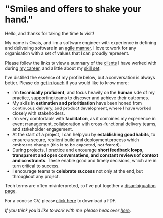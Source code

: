 # "Smiles and offers to shake your hand."

Hello, and thanks for taking the time to visit!

My name is Ovais, and I'm a software engineer with experience in defining and delivering software in an [agile manner](http://www.agilemaxims.com/).  I love to work for any organisation with a set of values that I can proudly represent.

Please follow the links to view a summary of the [clients](client-list) I have worked with during [my career](employment-history), and a little about my [skill set](skills-summary).

I've distilled the essence of my profile below, but a conversation is always better. Please do [get in touch](contact) if you would like to know more:

- I'm **technically proficient**, and focus heavily on the **human** side of my practice, supporting teams to discover and achieve their outcomes.
- My skills in **estimation and prioritisation** have been honed from continuous delivery, and product development, where I have worked closely with stakeholders.
- I'm very comfortable with **facilitation**, as it combines my experience in event management, collaboration with cross-functional delivery teams, and stakeholder engagement.
- At the start of a project, I can help you by **establishing good habits**, to ensure a secure, resilient build and deployment process which embraces change (this is to be expected, not feared).
- During projects, I practice and encourage **short feedback loops, transparent and open conversations, and constant reviews of context and constraints**.  These enable good and timely decisions, which are in turn critical to success.
- I encourage teams to **celebrate success** not only at the end, but throughout any project.

Tech terms are often misinterpreted, so I've put together a [disambiguation page](when-i-say-x-i-mean).

For a concise CV, please [click here](https://1drv.ms/b/s!AiXdbfYFdG7uhCToingFvAPdpqPB?e=BUQgOz) to download a PDF.

_If you think you'd like to work with me, please head over [here](new-employer)._
